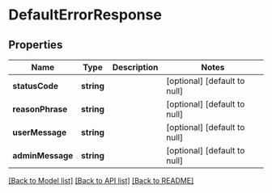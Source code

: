 # DefaultErrorResponse

## Properties
Name | Type | Description | Notes
------------ | ------------- | ------------- | -------------
**statusCode** | **string** |  | [optional] [default to null]
**reasonPhrase** | **string** |  | [optional] [default to null]
**userMessage** | **string** |  | [optional] [default to null]
**adminMessage** | **string** |  | [optional] [default to null]

[[Back to Model list]](../README.md#documentation-for-models) [[Back to API list]](../README.md#documentation-for-api-endpoints) [[Back to README]](../README.md)


